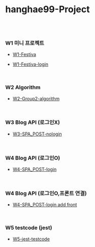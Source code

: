 # hanghae99-Project

<br><br>

### W1 미니 프로젝트

- [W1-Festiva](https://github.com/lilclown97/hanghae99-Project/tree/main/W1-Festiva)

- [W1-Festiva-login](https://github.com/lilclown97/hanghae99-Project/tree/main/W1-Festiva-login)

<br>

### W2 Algorithm

- [W2-Group2-algorithm](https://github.com/lilclown97/W2-Group2-algorithm)

<br>

### W3 Blog API (로그인X)

- [W3-SPA_POST-nologin](https://github.com/lilclown97/hanghae99-Project/tree/main/W3-SPA_POST-nologin)

<br>

### W4 Blog API (로그인O)

- [W4-SPA_POST-login](https://github.com/lilclown97/hanghae99-Project/tree/main/W4-SPA_POST-login)

<br>

### W4 Blog API (로그인O,프론트 연결)

- [W4-SPA_POST-login add front](https://github.com/lilclown97/hanghae99-Project/tree/main/W4-SPA_POST-login%20add%20front)

<br>

### W5 testcode (jest)

- [W5-jest-testcode](https://github.com/lilclown97/hanghae99-Project/tree/main/W5-jest-testcode)
